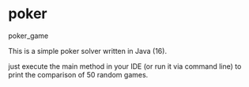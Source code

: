 # poker
poker_game

This is a simple poker solver written in Java (16).

just execute the main method in your IDE (or run it via command line) to print the comparison of 50 random games.
